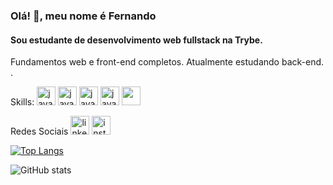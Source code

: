 ### Olá! 👋, meu nome é Fernando
#### Sou estudante de desenvolvimento web fullstack na Trybe.


Fundamentos web e front-end completos. Atualmente estudando back-end. .

Skills: <img src='https://cdn.icon-icons.com/icons2/2108/PNG/512/javascript_icon_130900.png' alt='javascript' height='30'>  <img src='https://cdn.icon-icons.com/icons2/2415/PNG/512/react_original_logo_icon_146374.png' alt='javascript' height='30'>  <img src='https://cdn.icon-icons.com/icons2/2107/PNG/512/file_type_html_icon_130541.png' alt='javascript' height='30'>  <img src='https://cdn.icon-icons.com/icons2/2107/PNG/512/file_type_css_icon_130661.png' alt='javascript' height='30'> <img src='https://img2.gratispng.com/20180821/lyg/kisspng-mysql-workbench-database-mysql-cluster-5b7cdc87c3dd20.3638601015349095758023.jpg' height='30'>

Redes Sociais
[<img src='https://cdn.icon-icons.com/icons2/99/PNG/512/linkedin_socialnetwork_17441.png' alt='linkedin' height='30'>](https://www.linkedin.com/in/nandorodrigues/)  [<img src='https://cdn.icon-icons.com/icons2/1753/PNG/512/iconfinder-social-media-applications-3instagram-4102579_113804.png' alt='instagram' height='30'>](https://www.instagram.com/l.fernando.rodrigues/)

[![Top Langs](https://github-readme-stats.vercel.app/api/top-langs/?username=nandovbr)](https://github.com/anuraghazra/github-readme-stats)

![GitHub stats](https://github-readme-stats.vercel.app/api?username=nandovbr&show_icons=true)  

